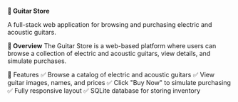 **🎸 Guitar Store**

A full-stack web application for browsing and purchasing electric and acoustic guitars.


**📌 Overview**
The Guitar Store is a web-based platform where users can browse a collection of electric and acoustic guitars, view details, and simulate purchases.

🔹 Features
✅ Browse a catalog of electric and acoustic guitars
✅ View guitar images, names, and prices
✅ Click "Buy Now" to simulate purchasing
✅ Fully responsive layout
✅ SQLite database for storing inventory



